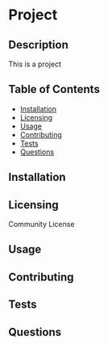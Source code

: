 # Project
    
## Description
This is a project

## Table of Contents
* [Installation](#installation)
* [Licensing](#licensing)
* [Usage](#usage)
* [Contributing](#contributing)
* [Tests](#tests)
* [Questions](#questions)

## Installation

## Licensing
Community License

## Usage

## Contributing

## Tests

## Questions
    